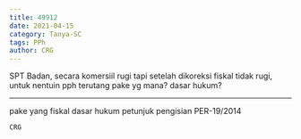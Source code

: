 ```yaml
---
title: 49912
date: 2021-04-15
category: Tanya-SC
tags: PPh
author: CRG
---
```


SPT Badan, secara komersiil rugi tapi setelah dikoreksi fiskal tidak rugi, untuk nentuin pph terutang pake yg mana? dasar hukum?

---

pake yang fiskal dasar hukum petunjuk pengisian PER-19/2014

`CRG`
